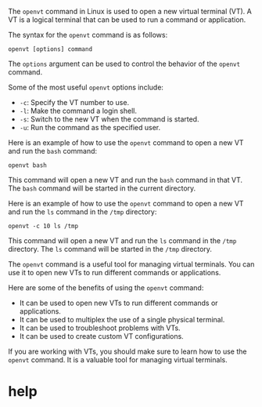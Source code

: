 The `openvt` command in Linux is used to open a new virtual terminal (VT). A VT is a logical terminal that can be used to run a command or application.

The syntax for the `openvt` command is as follows:

```
openvt [options] command
```

The `options` argument can be used to control the behavior of the `openvt` command.

Some of the most useful `openvt` options include:

* `-c`: Specify the VT number to use.
* `-l`: Make the command a login shell.
* `-s`: Switch to the new VT when the command is started.
* `-u`: Run the command as the specified user.

Here is an example of how to use the `openvt` command to open a new VT and run the `bash` command:

```
openvt bash
```

This command will open a new VT and run the `bash` command in that VT. The `bash` command will be started in the current directory.

Here is an example of how to use the `openvt` command to open a new VT and run the `ls` command in the `/tmp` directory:

```
openvt -c 10 ls /tmp
```

This command will open a new VT and run the `ls` command in the `/tmp` directory. The `ls` command will be started in the `/tmp` directory.

The `openvt` command is a useful tool for managing virtual terminals. You can use it to open new VTs to run different commands or applications.

Here are some of the benefits of using the `openvt` command:

* It can be used to open new VTs to run different commands or applications.
* It can be used to multiplex the use of a single physical terminal.
* It can be used to troubleshoot problems with VTs.
* It can be used to create custom VT configurations.

If you are working with VTs, you should make sure to learn how to use the `openvt` command. It is a valuable tool for managing virtual terminals.




# help 

```

```
